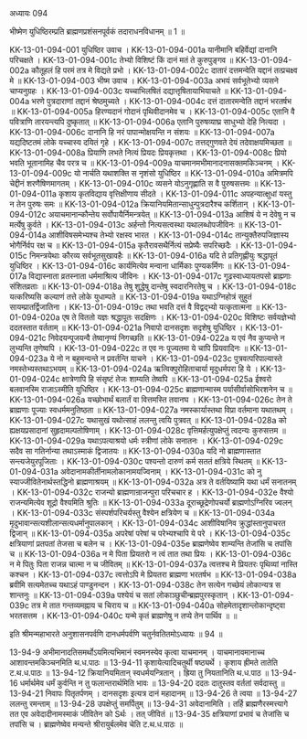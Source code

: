 अध्यायः 094

भीष्मेण युधिष्ठिरम्प्रति ब्राह्मणप्रशंसनपूर्वकं तदाराधनविधानम् ॥ 1 ॥

KK-13-01-094-001	युधिष्ठिर उवाच ।
KK-13-01-094-001a	यानीमानि बहिर्वेद्यां दानानि परिचक्षते ।
KK-13-01-094-001c	तेभ्यो विशिष्टं किं दानं मतं ते कुरुपुङ्गव ॥
KK-13-01-094-002a	कौतूहलं हि परमं तत्र मे विद्यते प्रभो ।
KK-13-01-094-002c	दातारं दत्तमन्वेति यद्दानं तत्प्रचक्ष्व मे ॥
KK-13-01-094-003	भीष्म उवाच ।
KK-13-01-094-003a	अभयं सर्वभूतेभ्यो व्यसने चाप्यनुग्रहः ।
KK-13-01-094-003c	यच्चाभिलषितं दद्यात्तृषितायाभियाचते ॥
KK-13-01-094-004a	भरणे पुत्रदाराणां तद्दानं श्रेष्ठमुच्यते ।
KK-13-01-094-004c	दत्तं दातारमन्वेति तद्दानं भरतर्षभ ॥
KK-13-01-094-005a	हिरण्यदानं गोदानं पृथिवीदानमेव च ।
KK-13-01-094-005c	एतानि वै पवित्राणि तारयन्त्यपि दुष्कृतात् ॥
KK-13-01-094-006a	एतानि पुरुषव्याघ्र साधुभ्यो देहि नित्यदा ।
KK-13-01-094-006c	दानानि हि नरं पापान्मोक्षयन्ति न संशयः ॥
KK-13-01-094-007a	यद्यदिष्टतमं लोके यच्चास्य दयितं गृहे ।
KK-13-01-094-007c	तत्तद्गुणवते देयं तदेवाक्षयमिच्छता ॥
KK-13-01-094-008a	प्रियाणि लभते नित्यं प्रियदः प्रियकृत्तथा ।
KK-13-01-094-008c	प्रियो भवति भूतानामिह चैव परत्र च ॥
KK-13-01-094-009a	याचमानमभीमानादनासक्तमकिञ्चनम् ।
KK-13-01-094-009c	यो नार्चति यथाशक्ति स नृशंसो युधिष्ठिर ॥
KK-13-01-094-010a	अमित्रमपि चेद्दीनं शरणैषिणमागतम् ।
KK-13-01-094-010c	व्यसने योऽनुगृह्णाति स वै पुरुषसत्तमः ॥
KK-13-01-094-011a	कृशाय कृतविद्याय वृत्तिक्षीणाय सीदते ।
KK-13-01-094-011c	अपहन्यात्क्षुधां यस्तु न तेन पुरुषः समः ॥
KK-13-01-094-012a	क्रियानियमितान्साधुन्पुत्रदारैश्च कर्शितान् ।
KK-13-01-094-012c	अयाचमानान्कौन्तेय सर्वोपायैर्निमन्त्रयेत् ॥
KK-13-01-094-013a	आशिषं ये न देवेषु न च मर्त्येषु कुर्वते ।
KK-13-01-094-013c	अर्हन्तो नित्यसत्वस्था यथालब्धोपजीविनः ॥
KK-13-01-094-014a	आशीविषसमेभ्यश्च तेभ्यो रक्षस्व भारत ।
KK-13-01-094-014c	तान्युक्तैरुपजिज्ञास्य भोगैर्निर्वप रक्ष च ॥
KK-13-01-094-015a	कृतैरावसथैर्नित्यं सप्रेष्यैः सपरिच्छदैः ।
KK-13-01-094-015c	निमन्त्रयेथाः कौरव्य सर्वभूतसुखावहैः ॥
KK-13-01-094-016a	यदि ते प्रतिगृह्णीयुः श्रद्धापूतं युधिष्ठिर ।
KK-13-01-094-016c	कार्यमित्येव मन्वाना धार्मिकाः पुण्यकर्मिणः ॥
KK-13-01-094-017a	विद्यास्नाता व्रतस्नाता धर्ममाश्रित्य जीविनः ।
KK-13-01-094-017c	गूढस्वाध्यायतपसो ब्राह्म्णाः संशितव्रताः ॥
KK-13-01-094-018a	तेषु शुद्धेषु दान्तेषु स्वदारनिरतेषु च ।
KK-13-01-094-018c	यत्करिष्यसि कल्याणं तत्ते लोके युधाम्पते ॥
KK-13-01-094-019a	यथाऽग्निहोत्रं सुहुतं सायम्प्रातर्द्विजातिना ।
KK-13-01-094-019c	तथा भवति दत्तं वै विद्वद्भ्यो यत्कृतात्मना ॥
KK-13-01-094-020a	एष ते विततो यज्ञः श्रद्धापूतः सदक्षिणः ।
KK-13-01-094-020c	विशिष्टः सर्वयज्ञेभ्यो ददतस्तात वर्तताम् ॥
KK-13-01-094-021a	निवापो दानसदृशः सदृशेषु युधिष्ठिर ।
KK-13-01-094-021c	निवेदयन्पूजयन्वै तेष्वानृण्यं निगच्छति ॥
KK-13-01-094-022a	य एवं नैव कुप्यन्ते न लुभ्यन्ति तृणेष्वपि ।
KK-13-01-094-022c	त एव नः पूज्यतमा ये चापि प्रियवादिनः ॥
KK-13-01-094-023a	ये नो न बहुमन्यन्ते न प्रवर्तन्ति याचने ।
KK-13-01-094-023c	पुत्रवत्परिपाल्यास्ते नमस्तेभ्यस्तथाऽभयम् ॥
KK-13-01-094-024a	ऋत्विक्पुरोहिताचार्या मृदुधर्मपरा हि ये ।
KK-13-01-094-024c	क्षात्रेणापि हि संसृष्टं तेजः शाम्यति तेष्वपि ॥
KK-13-01-094-025a	ईश्वरो बलवानस्मि राजाऽस्मीति युधिष्ठिर ।
KK-13-01-094-025c	ब्राह्मणान्मास्म पर्यासीर्वासोभिरशनेन च ॥
KK-13-01-094-026a	यच्छोभार्थं बलार्तं वा वित्तमस्ति तवानघ ।
KK-13-01-094-026c	तेन ते ब्राह्मणाः पूज्याः स्वधर्ममनुतिष्ठता ॥
KK-13-01-094-027a	नमस्कार्यास्तथा विप्रा वर्तमाना यथातथम् ।
KK-13-01-094-027c	यथासुखं यथोत्साहं ललन्तु त्वयि पुत्रवत् ॥
KK-13-01-094-028a	को ह्यक्षयप्रसादानां सुहृदामल्पतोषिणाम् ।
KK-13-01-094-028c	वृत्तिमर्हत्युपक्षेप्तुं त्वदन्यः कुरुसत्तम ॥
KK-13-01-094-029a	यथाऽपत्याश्रयो धर्मः स्त्रीणां लोके सनातनः ।
KK-13-01-094-029c	सदैव सा गतिर्नान्या तथाऽस्माकं द्विजातयः ॥
KK-13-01-094-030a	यदि नो ब्राह्मणास्तात सन्त्यजेयुरपूजिताः ।
KK-13-01-094-030c	पश्यन्तो दारुणं कर्म सततं क्षत्रिये स्थितम् ॥
KK-13-01-094-031a	अवेदानामकीर्तीनामलोकानामयज्विनाम् ।
KK-13-01-094-031c	को नु स्याज्जीवितेनार्थस्तद्धिनो ब्राह्मणाश्रयम् ॥
KK-13-01-094-032a	अत्र ते वर्तयिष्यामि यथा धर्मं सनातनम् ।
KK-13-01-094-032c	राजन्यो ब्राह्मणान्राजन्पुरा परिचचार ह ।
KK-13-01-094-032e	वैश्यो राजन्यमित्येव शूद्रो वैश्यमिति श्रुतिः ॥
KK-13-01-094-033a	दूराच्छूद्रेणोपचर्यो ब्राह्मणोऽग्निरिव ज्वलन् ।
KK-13-01-094-033c	संस्पर्शपरिचर्यस्तु वैश्येन क्षत्रियेण च ॥
KK-13-01-094-034a	मृदुभावान्सत्यशीलान्सत्यधर्मानुपालकान् ।
KK-13-01-094-034c	आशीविषानिव क्रुद्धांस्तानुपाचरत द्विजान् ॥
KK-13-01-094-035a	अपरेषां परेषां च परेभ्यश्चापि ये परे ।
KK-13-01-094-035c	क्षत्रियाणां प्रतपतां तेजसा च बलेन च ।
KK-13-01-094-035e	ब्राह्मणेष्वेव शाम्यन्ति तेजांसि च तपांसि च ॥
KK-13-01-094-036a	न मे पिता प्रियतरो न त्वं तात तथा प्रियः ।
KK-13-01-094-036c	न मे पितुः पिता राजन्न चात्मा न च जीवितम् ॥
KK-13-01-094-037a	त्वत्तश्च मे प्रियतरः पृथिव्यां नास्ति कश्चन ।
KK-13-01-094-037c	त्वत्तोऽपि मे प्रियतरा ब्राह्मणा भरतर्षभ ॥
KK-13-01-094-038a	ब्रवीमि सत्यमेतच्च यथाऽहं पाण्डुनन्दन ।
KK-13-01-094-038c	तेन सत्येन गच्छेयं लोकान्यत्र स शान्तनुः ॥
KK-13-01-094-039a	पश्येयं च सतां लोकाञ्छुचीन्ब्रह्मपुरस्कृतान् ।
KK-13-01-094-039c	तत्र मे तात गन्तव्यमह्नाय च चिराय च ॥
KK-13-01-094-040a	सोहमेतादृशान्लोकान्दृष्ट्वा भरतसत्तम ।
KK-13-01-094-040c	यन्मे कृतं ब्राह्मणेषु न तप्ये तेन पार्थिव ॥ ॥

इति श्रीमन्महाभारते अनुशासनपर्वणि दानधर्मपर्वणि चतुर्नवतितमोऽध्यायः ॥ 94 ॥

13-94-9 अभीमानादतिसमर्थोऽयमित्यभिमानं स्वमनस्येव कृत्वा याचमानम् । याचमानावमानाच्च आशावन्तमकिञ्चनमिति थ.ध.पाठः ॥ 13-94-11 कृशायेत्यादिचतुर्थी षष्ठ्यर्थे । कृशाय ह्रीमते तातेति ट.थ.ध.पाठः ॥ 13-94-12 क्रियानियमितान् स्वधर्मयन्त्रितान् । ह्रिया तु नियतानिति थ.ध.पाठ ॥ 13-94-16 धर्मार्थमेव धर्मं कुर्वन्ति न तु फलान्तरार्थमिति भावः ॥ 13-94-20 ददतः दातुस्तव वर्ततां सर्वदास्तु ॥ 13-94-21 निवापः पितृतर्पणम् । दानसदृशः इत्यत्र दानं महादानम् ॥ 13-94-26 ते त्वया ॥ 13-94-27 ललन्तु रमन्ताम् ॥ 13-94-28 उपक्षेप्तुं समर्पितुम् ॥ 13-94-31 अवेदानामिति । तर्हि ब्राह्मणैरस्मत्त्यागे तत एव अवेदादीनामस्माकं जीवितेन को Sर्थः । तत् जीवितं ॥ 13-94-35 क्षत्रियाणां प्रभावं च तेजांसि च तपांसि च । ब्राह्मणेष्वेव मन्यन्ते श्रीरायुर्बलमेव चेति ट.थ.ध.पाठः ॥

